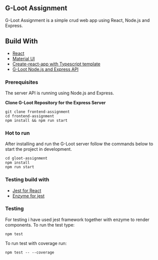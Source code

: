## G-Loot Assignment

G-Loot Assignment is a simple crud web app using React, Node.js and Express.
## Build With

* [React](https://reactjs.org/)
* [Material UI](https://material-ui.com/)
* [Create-react-app with Typescript template](https://create-react-app.dev/docs/adding-typescript/)
* [G-Loot Node.js and Express API](https://github.com/g-loot/frontend-assignment)
### Prerequisites

The server API is running using Node.js and Express. 

**Clone G-Loot Repository for the Express Server**

```
git clone frontend-assignment
cd frontend-assignment
npm install && npm run start
```
### Hot to run 

After installing and run the G-Loot server follow the commands below to start the project in development.
```
cd gloot-assignment
npm install
npm run start
```
### Testing build with

* [Jest for React](https://jestjs.io/)
* [Enzyme for jest](https://enzymejs.github.io/enzyme/)

### Testing

For testing i have used jest framework together with enzyme to render components.
To run the test type:

```
npm test
```

To run test with coverage run:

```
npm test -- --coverage
```

